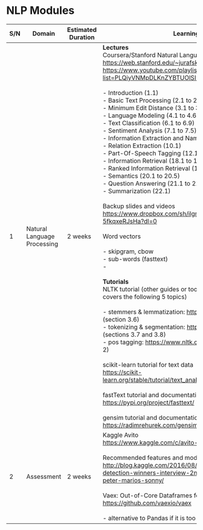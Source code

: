 # NLP Modules

| S/N | Domain                      | Estimated Duration | Learning Materials                                                                                                                                                                                                                                                                                                                                                                                                                                                                                                                                                                                                                                                                                                                                                                                                                                                                                                                                                                                                                                                                                                                                                                                                                                                                                                                                                                                                                                                                                                                                                                                                                                                      |
| --- | --------------------------- | ------------------ | ----------------------------------------------------------------------------------------------------------------------------------------------------------------------------------------------------------------------------------------------------------------------------------------------------------------------------------------------------------------------------------------------------------------------------------------------------------------------------------------------------------------------------------------------------------------------------------------------------------------------------------------------------------------------------------------------------------------------------------------------------------------------------------------------------------------------------------------------------------------------------------------------------------------------------------------------------------------------------------------------------------------------------------------------------------------------------------------------------------------------------------------------------------------------------------------------------------------------------------------------------------------------------------------------------------------------------------------------------------------------------------------------------------------------------------------------------------------------------------------------------------------------------------------------------------------------------------------------------------------------------------------------------------------------- |
| 1   | Natural Language Processing | 2 weeks            | **Lectures**<br>Coursera/Stanford Natural Language Processing<br>https://web.stanford.edu/~jurafsky/NLPCourseraSlides.html <br>https://www.youtube.com/playlist?list=PLQiyVNMpDLKnZYBTUOlSI9mi9wAErFtFm<br><br>- Introduction (1.1)<br>- Basic Text Processing (2.1 to 2.5)<br>- Minimum Edit Distance (3.1 to 3.3)<br>- Language Modeling (4.1 to 4.6)<br>- Text Classification (6.1 to 6.9)<br>- Sentiment Analysis (7.1 to 7.5)<br>- Information Extraction and Named Entity Recognition (9.1 to 9.3)<br>- Relation Extraction (10.1)<br>- Part-Of-Speech Tagging (12.1 and 12.2)<br>- Information Retrieval (18.1 to 18.3)<br>- Ranked Information Retrieval (19.1 to 19.5)<br>- Semantics (20.1 to 20.5)<br>- Question Answering (21.1 to 21.3)<br>- Summarization (22.1)<br><br>Backup slides and videos<br>https://www.dropbox.com/sh/ilgmo8y150kks8n/AABmkqU28KPnD-5fkqxeRJsHa?dl=0<br><br>Word vectors<br><br>- skipgram, cbow<br>- sub-words (fasttext)<br>- <br><br>**Tutorials**<br>NLTK tutorial (other guides or toolkits are acceptable, so long it covers the following 5 topics)<br><br>- stemmers & lemmatization: https://www.nltk.org/book/ch03.html (section 3.6)<br>- tokenizing & segmentation: https://www.nltk.org/book/ch03.html (sections 3.7 and 3.8)<br>- pos tagging: https://www.nltk.org/book/ch05.html (sections 1 and 2)<br><br>scikit-learn tutorial for text data<br>https://scikit-learn.org/stable/tutorial/text_analytics/working_with_text_data.html<br><br>fastText tutorial and documentation<br>https://pypi.org/project/fasttext/<br><br>gensim tutorial and documentation<br>https://radimrehurek.com/gensim/tutorial.html |
| 2   | Assessment                  | 2 weeks            | Kaggle Avito<br>https://www.kaggle.com/c/avito-duplicate-ads-detection<br><br>Recommended features and models<br>http://blog.kaggle.com/2016/08/31/avito-duplicate-ads-detection-winners-interview-2nd-place-team-the-quants-mikel-peter-marios-sonny/<br><br>Vaex: Out-of-Core Dataframes for Python and Fast Visualisation<br>https://github.com/vaexio/vaex<br><br>- alternative to Pandas if it is too slow                                                                                                                                                                                                                                                                                                                                                                                                                                                                                                                                                                                                                                                                                                                                                                                                                                                                                                                                                                                                                                                                                                                                                                                                                                                         |
